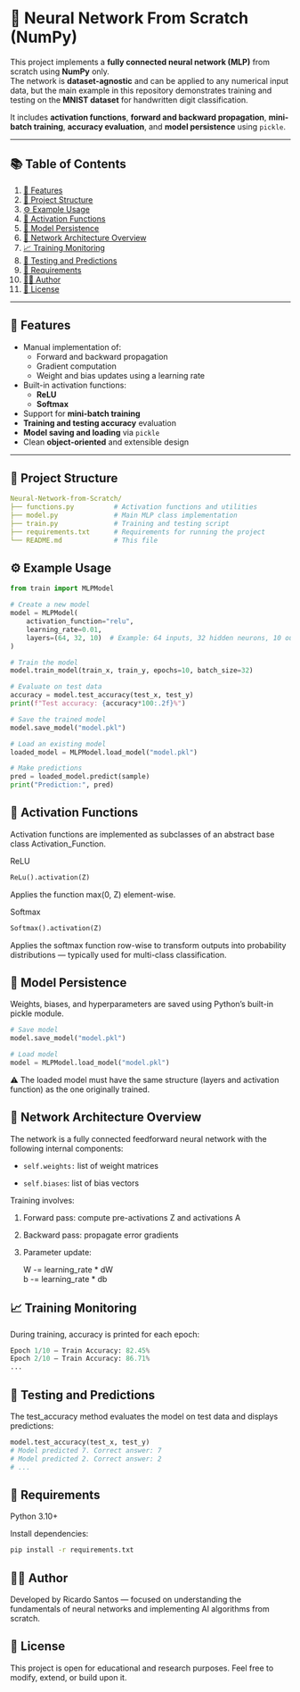 # 🧠 Neural Network From Scratch (NumPy)

This project implements a **fully connected neural network (MLP)** from scratch using **NumPy** only.  
The network is **dataset-agnostic** and can be applied to any numerical input data, but the main example in this repository demonstrates training and testing on the **MNIST dataset** for handwritten digit classification.

It includes **activation functions**, **forward and backward propagation**, **mini-batch training**, **accuracy evaluation**, and **model persistence** using `pickle`.

---

## 📚 Table of Contents

1. [🚀 Features](#-features)  
2. [🧩 Project Structure](#-project-structure)  
3. [⚙️ Example Usage](#️-example-usage)  
4. [🧮 Activation Functions](#-activation-functions)  
5. [💾 Model Persistence](#-model-persistence)  
6. [🧠 Network Architecture Overview](#-network-architecture-overview)  
7. [📈 Training Monitoring](#-training-monitoring)  
8. [🧪 Testing and Predictions](#-testing-and-predictions)  
9. [🧰 Requirements](#-requirements)  
10. [👨‍💻 Author](#-author)  
11. [📜 License](#-license)

---

## 🚀 Features

- Manual implementation of:
  - Forward and backward propagation  
  - Gradient computation  
  - Weight and bias updates using a learning rate  
- Built-in activation functions:
  - **ReLU**
  - **Softmax**
- Support for **mini-batch training**
- **Training and testing accuracy** evaluation
- **Model saving and loading** via `pickle`
- Clean **object-oriented** and extensible design

---

## 🧩 Project Structure

```yaml
Neural-Network-from-Scratch/
├── functions.py          # Activation functions and utilities
├── model.py              # Main MLP class implementation
├── train.py              # Training and testing script
├── requirements.txt      # Requirements for running the project
└── README.md             # This file
```

## ⚙️ Example Usage 
```python
from train import MLPModel

# Create a new model
model = MLPModel(
    activation_function="relu",
    learning_rate=0.01,
    layers=(64, 32, 10)  # Example: 64 inputs, 32 hidden neurons, 10 outputs
)

# Train the model
model.train_model(train_x, train_y, epochs=10, batch_size=32)

# Evaluate on test data
accuracy = model.test_accuracy(test_x, test_y)
print(f"Test accuracy: {accuracy*100:.2f}%")

# Save the trained model
model.save_model("model.pkl")

# Load an existing model
loaded_model = MLPModel.load_model("model.pkl")

# Make predictions
pred = loaded_model.predict(sample)
print("Prediction:", pred)
```

## 🧮 Activation Functions

Activation functions are implemented as subclasses of an abstract base class Activation_Function.

ReLU
```python
ReLu().activation(Z)
```

Applies the function max(0, Z) element-wise.

Softmax
```python
Softmax().activation(Z)
```

Applies the softmax function row-wise to transform outputs into probability distributions — typically used for multi-class classification.

## 💾 Model Persistence

Weights, biases, and hyperparameters are saved using Python’s built-in pickle module.

```python
# Save model
model.save_model("model.pkl")

# Load model
model = MLPModel.load_model("model.pkl")
```

⚠️ The loaded model must have the same structure (layers and activation function) as the one originally trained.

## 🧠 Network Architecture Overview

The network is a fully connected feedforward neural network with the following internal components:

  - `self.weights:` list of weight matrices

  - `self.biases`: list of bias vectors

Training involves:

1. Forward pass: compute pre-activations Z and activations A

2. Backward pass: propagate error gradients

3. Parameter update:

    W -= learning_rate * dW  
    b -= learning_rate * db

## 📈 Training Monitoring

During training, accuracy is printed for each epoch:

```python
Epoch 1/10 — Train Accuracy: 82.45%
Epoch 2/10 — Train Accuracy: 86.71%
...
```

## 🧪 Testing and Predictions

The test_accuracy method evaluates the model on test data and displays predictions:

```python
model.test_accuracy(test_x, test_y)
# Model predicted 7. Correct answer: 7
# Model predicted 2. Correct answer: 2
# ...
```

## 🧰 Requirements

Python 3.10+

Install dependencies:
```bash
pip install -r requirements.txt
```

## 👨‍💻 Author

Developed by Ricardo Santos — focused on understanding the fundamentals of neural networks and implementing AI algorithms from scratch.

## 📜 License

This project is open for educational and research purposes.
Feel free to modify, extend, or build upon it.
